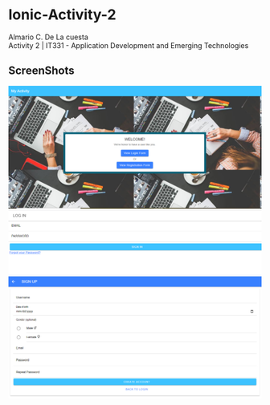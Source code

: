 # Ionic-Activity-2
Almario C. De La cuesta <br/>
Activity 2 | IT331 - Application Development and Emerging Technologies <br/>

## ScreenShots
![image](ScreenShots/home.png)<br/>
![image](ScreenShots/SignIn.png)<br/>
![image](ScreenShots/SignUp.png)<br/>
